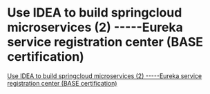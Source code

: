 # Use IDEA to build springcloud microservices (2) -----Eureka service registration center (BASE certification)
[Use IDEA to build springcloud microservices (2) -----Eureka service registration center (BASE certification)](https://aiwithcloud.com/2022/09/16/use_idea_to_build_springcloud_microservices_2______eureka_service_registration_center_base_certification/)